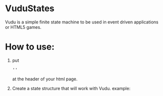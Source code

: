 VuduStates
==========

Vudu is a simple finite state machine to be used in event driven applications or HTML5 games. 




How to use:
============

1. put <pre>'<script src="VuduStateMachine.js"></script>'</pre> at the header of your html page.

2. Create a state structure that will work with Vudu. 
    example:
    
